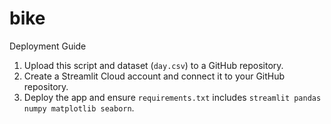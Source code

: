 # bike

Deployment Guide
1. Upload this script and dataset (`day.csv`) to a GitHub repository.
2. Create a Streamlit Cloud account and connect it to your GitHub repository.
3. Deploy the app and ensure `requirements.txt` includes `streamlit pandas numpy matplotlib seaborn`.
